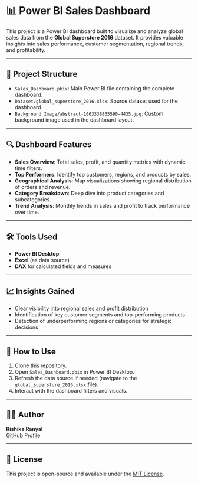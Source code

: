 # 📊 Power BI Sales Dashboard

This project is a Power BI dashboard built to visualize and analyze global sales data from the **Global Superstore 2016** dataset. It provides valuable insights into sales performance, customer segmentation, regional trends, and profitability.

---

## 📁 Project Structure

- `Sales_Dashboard.pbix`: Main Power BI file containing the complete dashboard.
- `Dataset/global_superstore_2016.xlsx`: Source dataset used for the dashboard.
- `Background Image/abstract-1663338865590-4435.jpg`: Custom background image used in the dashboard layout.

---

## 🔍 Dashboard Features

- **Sales Overview**: Total sales, profit, and quantity metrics with dynamic time filters.
- **Top Performers**: Identify top customers, regions, and products by sales.
- **Geographical Analysis**: Map visualizations showing regional distribution of orders and revenue.
- **Category Breakdown**: Deep dive into product categories and subcategories.
- **Trend Analysis**: Monthly trends in sales and profit to track performance over time.

---

## 🛠️ Tools Used

- **Power BI Desktop**
- **Excel** (as data source)
- **DAX** for calculated fields and measures

---

## 📈 Insights Gained

- Clear visibility into regional sales and profit distribution
- Identification of key customer segments and top-performing products
- Detection of underperforming regions or categories for strategic decisions

---

## 📌 How to Use

1. Clone this repository.
2. Open `Sales_Dashboard.pbix` in Power BI Desktop.
3. Refresh the data source if needed (navigate to the `global_superstore_2016.xlsx` file).
4. Interact with the dashboard filters and visuals.

---

## 🧑‍💻 Author

**Rishika Ranyal**  
[GitHub Profile](https://github.com/rishranyal)

---

## 📄 License

This project is open-source and available under the [MIT License](LICENSE).

